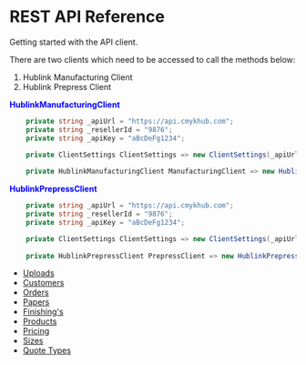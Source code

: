 # REST API Reference

Getting started with the API client.

There are two clients which need to be accessed to call the methods below:
1. Hublink Manufacturing Client
2. Hublink Prepress Client

<span style="color: blue">**HublinkManufacturingClient**</span>

```csharp
	private string _apiUrl = "https://api.cmykhub.com";
	private string _resellerId = "9876";
	private string _apiKey = "aBcDeFg1234";

	private ClientSettings ClientSettings => new ClientSettings(_apiUrl, _resellerId, _apiKey);
	
	private HublinkManufacturingClient ManufacturingClient => new HublinkManufacturingClient(new HttpClientFactory(), ClientSettings)
```

<span style="color: blue">**HublinkPrepressClient**</span>

```csharp
	private string _apiUrl = "https://api.cmykhub.com";
	private string _resellerId = "9876";
	private string _apiKey = "aBcDeFg1234";

	private ClientSettings ClientSettings => new ClientSettings(_apiUrl, _resellerId, _apiKey);
	
	private HublinkPrepressClient PrepressClient => new HublinkPrepressClient(new HttpClientFactory(), ClientSettings)
```

* [Uploads](Uploads.md)
* [Customers](Customers.md)
* [Orders](Orders.md)
* [Papers](Papers.md)
* [Finishing's](Finishings.md)
* [Products](Products.md)
* [Pricing](Pricing.md)
* [Sizes](Sizes.md)
* [Quote Types](QuoteTypes.md)
